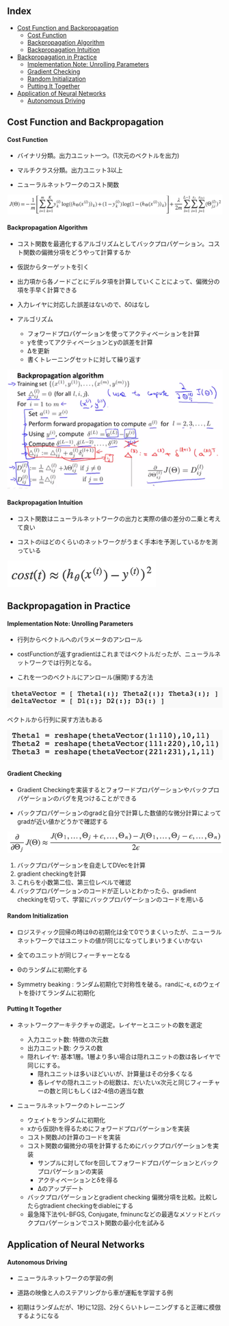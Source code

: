 ## Index

* [Cost Function and Backpropagation](#)
  * [Cost Function](#)
  * [Backpropagation Algorithm](#)
  * [Backpropagation Intuition](#)
* [Backpropagation in Practice](#)
  * [Implementation Note: Unrolling Parameters](#)
  * [Gradient Checking](#)
  * [Random Initialization](#)
  * [Putting It Together](#)
* [Application of Neural Networks](#)
  * [Autonomous Driving](#)

## Cost Function and Backpropagation

#### Cost Function

* バイナリ分類。出力ユニット一つ。(1次元のベクトルを出力)

* マルチクラス分類。出力ユニット3以上

* ニューラルネットワークのコスト関数

![ニューラルネットワークのコスト関数](https://github.com/wkodate/CourseraML/blob/master/week5/images/week5-1-1.png)

#### Backpropagation Algorithm

* コスト関数を最適化するアルゴリズムとしてバックプロパゲーション。コスト関数の偏微分項をどうやって計算するか

* 仮説からターゲットを引く

* 出力項から各ノードごとにデルタ項を計算していくことによって、偏微分の項を手早く計算できる

* 入力レイヤに対応した誤差はないので、δ0はなし

* アルゴリズム
  * フォワードプロパゲーションを使ってアクティベーションを計算
  * yを使ってアクティベーションとyの誤差を計算
  * Δを更新
  * 書くトレーニングセットに対して繰り返す

![アルゴリズム](https://github.com/wkodate/CourseraML/blob/master/week5/images/week5-1-2.png)

#### Backpropagation Intuition

* コスト関数はニューラルネットワークの出力と実際の値の差分の二乗と考えて良い

* コストのiはどのくらいのネットワークがうまく手本iを予測しているかを測っている

![コスト](https://github.com/wkodate/CourseraML/blob/master/week5/images/week5-1-3.png)

## Backpropagation in Practice

#### Implementation Note: Unrolling Parameters

* 行列からベクトルへのパラメータのアンロール

* costFunctionが返すgradientはこれまではベクトルだったが、ニューラルネットワークでは行列となる。

* これを一つのベクトルにアンロール(展開)する方法

![ベクトルをアンロール](https://github.com/wkodate/CourseraML/blob/master/week5/images/week5-2-1.png)

ベクトルから行列に戻す方法もある

![ベクトルを行列に戻す](https://github.com/wkodate/CourseraML/blob/master/week5/images/week5-2-2.png)

#### Gradient Checking

* Gradient Checkingを実装するとフォワードプロパゲーションやバックプロパゲーションのバグを見つけることができる

* バックプロパゲーションのgradと自分で計算した数値的な微分計算によってgradが近い値かどうかで確認する

![Gradient checking](https://github.com/wkodate/CourseraML/blob/master/week5/images/week5-2-3.png)

1. バックプロパゲーションを自走してDVecを計算
2. gradient checkingを計算
3. これらを小数第二位、第三位レベルで確認
4. バックプロパゲーションのコードが正しいとわかったら、gradient checkingを切って、学習にバックプロパゲーションのコードを用いる

#### Random Initialization

* ロジスティック回帰の時はθの初期化は全て0でうまくいったが、ニューラルネットワークではユニットの値が同じになってしまいうまくいかない

* 全てのユニットが同じフィーチャーとなる

* Θのランダムに初期化する

* Symmetry beaking : ランダム初期化で対称性を破る。randに-ε, εのウェイトを掛けてランダムに初期化

#### Putting It Together

* ネットワークアーキテクチャの選定。レイヤーとユニットの数を選定
  * 入力ユニット数: 特徴の次元数
  * 出力ユニット数: クラスの数
  * 隠れレイヤ: 基本1層。1層より多い場合は隠れユニットの数は各レイヤで同じにする。
    * 隠れユニットは多いほどいいが、計算量はその分多くなる
    * 各レイヤの隠れユニットの総数は、だいたいx次元と同じフィーチャーの数と同じもしくは2-4倍の適当な数

* ニューラルネットワークのトレーニング
  * ウェイトをランダムに初期化
  * xから仮説hを得るためにフォワードプロパゲーションを実装
  * コスト関数Jの計算のコードを実装
  * コスト関数の偏微分の項を計算するためにバックプロパゲーションを実装
    * サンプルに対してforを回してフォワードプロパゲーションとバックプロパゲーションの実装
    * アクティベーションとδを得る
    * Δのアップデート
  * バックプロパゲーションとgradient checking 偏微分項を比較。比較したらgtradient checkingをdiableにする
  * 最急降下法やL-BFGS, Conjugate, fminuncなどの最適なメソッドとバックプロパゲーションでコスト関数の最小化を試みる

## Application of Neural Networks

#### Autonomous Driving

* ニューラルネットワークの学習の例

* 道路の映像と人のステアリングから車が運転を学習する例

* 初期はランダムだが、1秒に12回、2分くらいトレーニングすると正確に模倣するようになる
